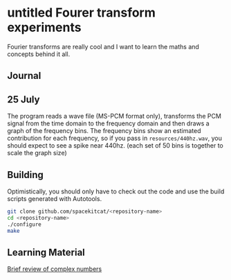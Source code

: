 # untitled Fourer transform experiments

Fourier transforms are really cool and I want to learn the maths and concepts behind it all.  

## Journal

## 25 July

The program reads a wave file (MS-PCM format only), transforms the PCM signal from the time domain to the frequency domain and then draws a graph of the frequency bins. The frequency bins show an estimated contribution for each frequency, so if you pass in `resources/440hz.wav`, you should expect to see a spike near 440hz. (each set of 50 bins is together to scale the graph size)

## Building

Optimistically, you should only have to check out the code and use the build scripts generated with Autotools.

```bash
git clone github.com/spacekitcat/<repository-name>
cd <repository-name>
./configure
make
```

## Learning Material

[Brief review of complex numbers](https://stanford.edu/~boyd/ee102/complex-primer.pdf)
